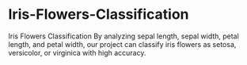 # Iris-Flowers-Classification
Iris Flowers Classification 
By analyzing sepal length, sepal width, petal length, and petal width, our project can classify iris flowers as setosa, versicolor, or virginica with high accuracy.

